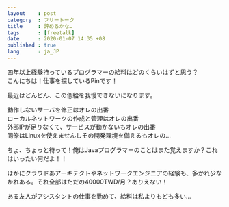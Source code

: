 ```yaml
---
layout    : post
category  : フリートーク
title     : 辞めるかな…
tags      : [freetalk]
date      : 2020-01-07 14:35 +08
published : true
lang      : ja_JP
---
```


四年以上経験持っているプログラマーの給料はどのくらいはずと思う？  
こんにちは！仕事を探しているPinです！

<!--more-->

最近はどんどん、この低給を我慢できないになります。

動作しないサーバを修正はオレの出番  
ローカルネットワークの作成と管理はオレの出番  
外部IPが足りなくて、サービスが動かないもオレの出番  
同僚はLinuxを使えませんしその開発環境を備えるもオレの…  

ちょ、ちょっと待って！俺はJavaプログラマーのことはまた覚えますか？これはいったい何だよ！！

ほかにクラウドあアーキテクトやネットワークエンジニアの経験も、多かれ少なかれある。それ全部はただの40000TWD/月？ありえない！

ある友人がアシスタントの仕事を勤めて、給料は私よりもども多い…
